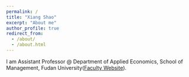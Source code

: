 ```yaml
---
permalink: /
title: "Xiang Shao"
excerpt: "About me"
author_profile: true
redirect_from: 
  - /about/
  - /about.html
---
```


I am Assistant Professor @ Department of Applied Economics, School of Management, Fudan University([Faculty Website](https://www.fdsm.fudan.edu.cn/en/teacher/preview.aspx?UID=158258)).
